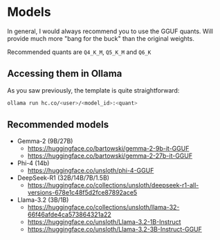 # Models

In general, I would always recommend you to use the GGUF quants. Will provide much more "bang for the buck" than the original weights.

Recommended quants are `Q4_K_M`, `Q5_K_M` and `Q6_K`

## Accessing them in Ollama

As you saw previously, the template is quite straightforward:

```bash
ollama run hc.co/<user>/<model_id>:<quant>
```

## Recommended models

- Gemma-2 (9B/27B)
  - <https://huggingface.co/bartowski/gemma-2-9b-it-GGUF>
  - <https://huggingface.co/bartowski/gemma-2-27b-it-GGUF>
- Phi-4 (14b)
  - <https://huggingface.co/unsloth/phi-4-GGUF>
- DeepSeek-R1 (32B/14B/7B/1.5B)
  - <https://huggingface.co/collections/unsloth/deepseek-r1-all-versions-678e1c48f5d2fce87892ace5>
- Llama-3.2 (3B/1B)
  - <https://huggingface.co/collections/unsloth/llama-32-66f46afde4ca573864321a22>
  - <https://huggingface.co/unsloth/Llama-3.2-1B-Instruct>
  - <https://huggingface.co/unsloth/Llama-3.2-3B-Instruct-GGUF>
